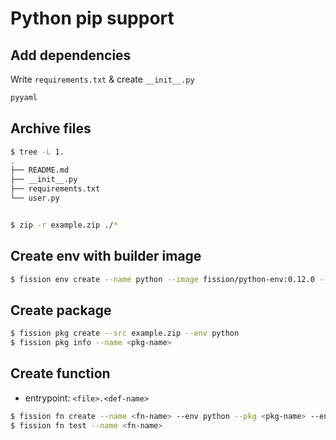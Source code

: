 # Python pip support

## Add dependencies

Write `requirements.txt` & create `__init__.py`

```bash
pyyaml
```

## Archive files
```bash
$ tree -L 1.
.
├── README.md
├── __init__.py
├── requirements.txt
└── user.py


$ zip -r example.zip ./*
```

## Create env with builder image

```bash
$ fission env create --name python --image fission/python-env:0.12.0 --builder fission/python-builder:0.12.0
```

## Create package
```bash
$ fission pkg create --src example.zip --env python
$ fission pkg info --name <pkg-name>
```

## Create function

* entrypoint: `<file>.<def-name>`

```bash
$ fission fn create --name <fn-name> --env python --pkg <pkg-name> --entrypoint "user.main"
$ fission fn test --name <fn-name>
```
